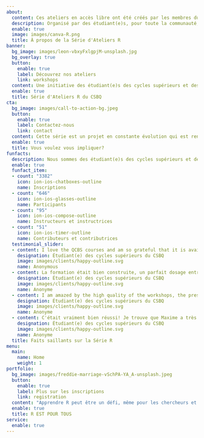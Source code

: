 ```yaml
---
about:
  content: Ces ateliers en accès libre ont été créés par les membres du CSBQ pour les membres du CSBQ et la communauté au sens large. Le contenu de ces ateliers a été continuellement revu par les pairs et développé par les membres du CSBQ depuis leur développement initial en 2014. La série d'ateliers est instruite par des étudiant(e)s des cycles supérieurs et des postdoctorant(e)s du CSBQ, en anglais et en français, chaque année.
  description: Organisé par des étudiant(e)s, pour toute la communauté, cette série de 10 ateliers apprend aux participant(e)s comment utiliser le programme R pour toutes sortes d’analyse statistiques, pertinentes aux recherches en biologie et écologie.
  enable: true
  image: images/canva-R.png
  title: À propos de la Série d'Ateliers R
banner:
  bg_image: images/leon-vbxyFxlgpjM-unsplash.jpg
  bg_overlay: true
  button:
    enable: true
    label: Découvrez nos ateliers
    link: workshops
  content: Une initiative des étudiant(e)s des cycles supérieurs et des postdoctorant(e)s du Centre québécois des sciences de la biodiversité (CSBQ). <br>Nous offrons des ateliers à d'autres étudiant(e)s des cycles supérieurs et des postdoctorant(e)s pour les aider à s'orienter dans les statistiques pour la recherche en écologie, évolution et biodiversité.
  enable: true
  title: Série d'Ateliers R du CSBQ
cta:
  bg_image: images/call-to-action-bg.jpeg
  button:
    enable: true
    label: Contactez-nous
    link: contact
  content: Cette série est un projet en constante évolution qui est rendu possible par l'engagement d'une communauté enthousiaste d'étudiant(e)s des cycles supérieurs et des postdoctorant(e)s. Si vous souhaitez vous joindre à cette communauté et renforcer vos capacités d'enseignement et d'apprentissage, n'hésitez pas à nous contacter au sujet de l'enseignement et/ou du développement de la série d'ateliers R du CSBQ.
  enable: true
  title: Vous voulez vous impliquer?
funfacts:
  description: Nous sommes des étudiant(e)s des cycles supérieurs et des postdoctorant(e)s du Centre québécois des sciences de la biodiversité. Nous développons et instruisons des ateliers sur un large répertoire de méthodes statistiques et computationelles pour aider d'autres chercheurs et chercheuses en début de carrière à réaliser leurs analyses en écologie, évolution et science de la biodiversité.
  enable: true
  funfact_item:
  - count: "3382"
    icon: ion-ios-chatboxes-outline
    name: Inscriptions
  - count: "646"
    icon: ion-ios-glasses-outline
    name: Participants
  - count: "95"
    icon: ion-ios-compose-outline
    name: Instructeurs et instructrices
  - count: "51"
    icon: ion-ios-timer-outline
    name: Contributeurs et contributrices
  testimonial_slider:
  - content: I love the QCBS courses and am so grateful that it is available online for free. It's exactly what I need for my Master's research and I have not been able to find any other resources that are so helpful, clear, and applicable to ecological research.
    designation: Étudiant(e) des cycles supérieurs du CSBQ
    image: images/clients/happy-outline.svg
    name: Anonymous
  - content: La formation était bien construite, un parfait dosage entre notions théoriques et exercices!
    designation: Étudiant(e) des cycles supérieurs du CSBQ
    image: images/clients/happy-outline.svg
    name: Anonyme
  - content: I am amazed by the high quality of the workshops, the presenters are very knowledgeable with the topics, and they are really good at teaching (i.e. using different ways to explain something). I also liked the discussion and advices based on the presenters' experiences. 
    designation: Étudiant(e) des cycles supérieurs du CSBQ
    image: images/clients/happy-outline.svg
    name: Anonyme
  - content: C'était vraiment bien réussi! Je trouve que Maxime a très bien expliqué les concepts en mettant l'accent sur les notions les plus importantes. J'avais déjà suivi les instructions de l'atelier en ligne, mais le fait d'avoir une présentation en personne a beaucoup amélioré ma compréhension.
    designation: Étudiant(e) des cycles supérieurs du CSBQ
    image: images/clients/happy-outline.svg
    name: Anonyme
  title: Faits saillants sur la Série R
menu:
  main:
    name: Home
    weight: 1
portfolio:
  bg_image: images/freddie-marriage-vSchPA-YA_A-unsplash.jpeg
  button:
    enable: true
    label: Plus sur les inscriptions
    link: registration
  content: "Apprendre R peut être un défi, même pour les chercheurs et chercheuses les plus compétent(e)s. Lorsque vous ajoutez des analyses statistiques à tout ça, il est facile de se sentir débordé. La série d'ateliers R du CSBQ est là pour aider la communauté du CSBQ (et au-delà!) à se familiariser avec R, les stratégies de programmation, et les librairies R les plus populaires afin que vous puissiez commencer à gérer vos données, à les visualiser et à effectuer les analyses statistiques dont vous avez besoin pour répondre aux questions de recherche qui vous intéressent."
  enable: true
  title: R EST POUR TOUS
service:
  enable: true
---
```


